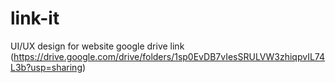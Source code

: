 # link-it
UI/UX design for website 
google drive link (https://drive.google.com/drive/folders/1sp0EvDB7vIesSRULVW3zhiqpvIL74L3b?usp=sharing)
